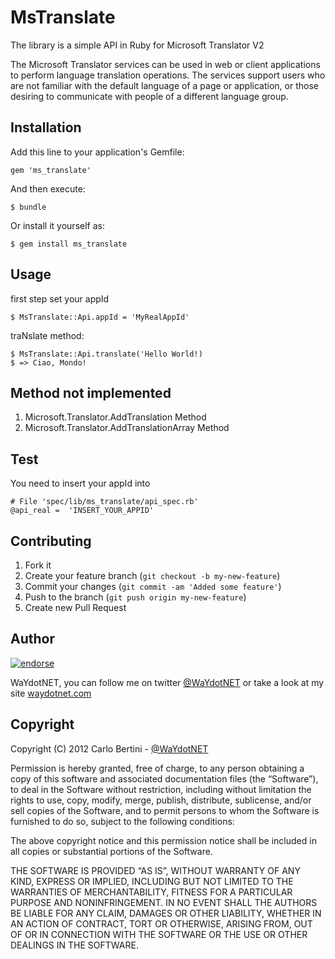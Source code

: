 # MsTranslate
The library is a simple API in Ruby for Microsoft Translator V2

The Microsoft Translator services can be used in web or client
applications to perform language translation operations. The services
support users who are not familiar with the default language of a page
or application, or those desiring to communicate with people of a
different language group.

## Installation

Add this line to your application's Gemfile:

    gem 'ms_translate'

And then execute:

    $ bundle

Or install it yourself as:

    $ gem install ms_translate

## Usage

first step set your appId

    $ MsTranslate::Api.appId = 'MyRealAppId'

traNslate method:

    $ MsTranslate::Api.translate('Hello World!)
    $ => Ciao, Mondo!

## Method not implemented

1. Microsoft.Translator.AddTranslation Method
2. Microsoft.Translator.AddTranslationArray Method

## Test

You need to insert your appId into

    # File 'spec/lib/ms_translate/api_spec.rb'
    @api_real =  'INSERT_YOUR_APPID'

## Contributing

1. Fork it
2. Create your feature branch (`git checkout -b my-new-feature`)
3. Commit your changes (`git commit -am 'Added some feature'`)
4. Push to the branch (`git push origin my-new-feature`)
5. Create new Pull Request


## Author

[![endorse](http://api.coderwall.com/waydotnet/endorsecount.png)](http://coderwall.com/waydotnet)

WaYdotNET, you can follow me on twitter [@WaYdotNET](http://twitter.com/WaYdotNET) or take a look at my site [waydotnet.com](http://www.waydotnet.com)

## Copyright

Copyright (C) 2012 Carlo Bertini - [@WaYdotNET](http://twitter.com/WaYdotNET)

Permission is hereby granted, free of charge, to any person obtaining a copy of this software and
associated documentation files (the “Software”), to deal in the Software without restriction, including without
limitation the rights to use, copy, modify, merge, publish, distribute, sublicense, and/or sell copies of the Software,
and to permit persons to whom the Software is furnished to do so, subject to the following conditions:

The above copyright notice and this permission notice shall be included in all copies or substantial portions of the Software.

THE SOFTWARE IS PROVIDED “AS IS”, WITHOUT WARRANTY OF ANY KIND, EXPRESS OR IMPLIED, INCLUDING BUT NOT LIMITED TO THE WARRANTIES
OF MERCHANTABILITY, FITNESS FOR A PARTICULAR PURPOSE AND NONINFRINGEMENT. IN NO EVENT SHALL THE AUTHORS BE LIABLE FOR ANY CLAIM,
DAMAGES OR OTHER LIABILITY, WHETHER IN AN ACTION OF CONTRACT, TORT OR OTHERWISE, ARISING FROM, OUT OF OR IN CONNECTION WITH THE
SOFTWARE OR THE USE OR OTHER DEALINGS IN THE SOFTWARE.
